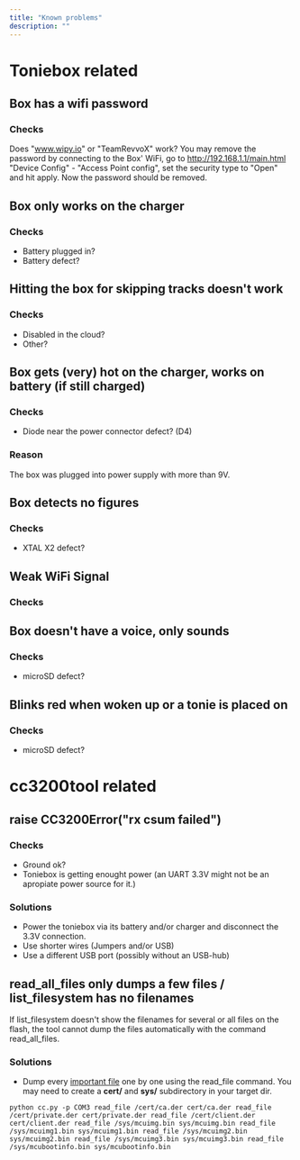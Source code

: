 ```yaml
---
title: "Known problems"
description: ""
---
```

# Toniebox related
## Box has a wifi password
### Checks
Does "www.wipy.io" or "TeamRevvoX" work? You may remove the password by connecting to the Box' WiFi, go to http://192.168.1.1/main.html "Device Config" - "Access Point config", set the security type to "Open" and hit apply. Now the password should be removed.

## Box only works on the charger
### Checks
* Battery plugged in?
* Battery defect?

## Hitting the box for skipping tracks doesn't work
### Checks
* Disabled in the cloud?
* Other?

## Box gets (very) hot on the charger, works on battery (if still charged)
### Checks
* Diode near the power connector defect? (D4)
### Reason
The box was plugged into power supply with more than 9V.

## Box detects no figures
### Checks
* XTAL X2 defect?

## Weak WiFi Signal
### Checks

## Box doesn't have a voice, only sounds
### Checks
* microSD defect?

## Blinks red when woken up or a tonie is placed on
### Checks
* microSD defect?

# cc3200tool related
## raise CC3200Error("rx csum failed")
### Checks
* Ground ok?
* Toniebox is getting enought power (an UART 3.3V might not be an apropiate power source for it.)
### Solutions
* Power the toniebox via its battery and/or charger and disconnect the 3.3V connection.
* Use shorter wires (Jumpers and/or USB)
* Use a different USB port (possibly without an USB-hub)

## read_all_files only dumps a few files / list_filesystem has no filenames
If list_filesystem doesn't show the filenames for several or all files on the flash, the tool cannot dump the files automatically with the command read_all_files.
### Solutions
* Dump every [important file](https://toniebox-reverse-engineering.github.io/docs/wiki/cc3200/firmware-layout/#important-toniebox-firmware-files) one by one using the read_file command. You may need to create a **cert/** and **sys/** subdirectory in your target dir.
```
python cc.py -p COM3 read_file /cert/ca.der cert/ca.der read_file /cert/private.der cert/private.der read_file /cert/client.der cert/client.der read_file /sys/mcuimg.bin sys/mcuimg.bin read_file /sys/mcuimg1.bin sys/mcuimg1.bin read_file /sys/mcuimg2.bin sys/mcuimg2.bin read_file /sys/mcuimg3.bin sys/mcuimg3.bin read_file /sys/mcubootinfo.bin sys/mcubootinfo.bin
```